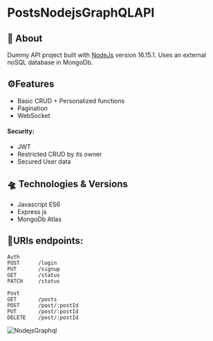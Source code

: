 # PostsNodejsGraphQLAPI

## 📑 About

Dummy API project built with [NodeJs](https://nodejs.org/en/about/) version 16.15.1.
Uses an external noSQL database in MongoDb.

## ⚙Features 
* Basic CRUD + Personalized functions
* Pagination
* WebSocket

#### Security: 
* JWT
* Restricted CRUD by its owner 
* Secured User data

## 🛸 Technologies & Versions

* Javascript ES6
* Express js
* MongoDb Atlas


## 🔗URIs endpoints: 

```
Auth
POST      /login
PUT       /signup
GET       /status
PATCH     /status

Post
GET       /posts
POST      /post/:postId
PUT       /post/:postId
DELETE    /post/:postId

```
![NodejsGraphql](https://user-images.githubusercontent.com/55434881/194912500-66f555c4-05a6-473d-aa32-add6843ea580.JPG)


